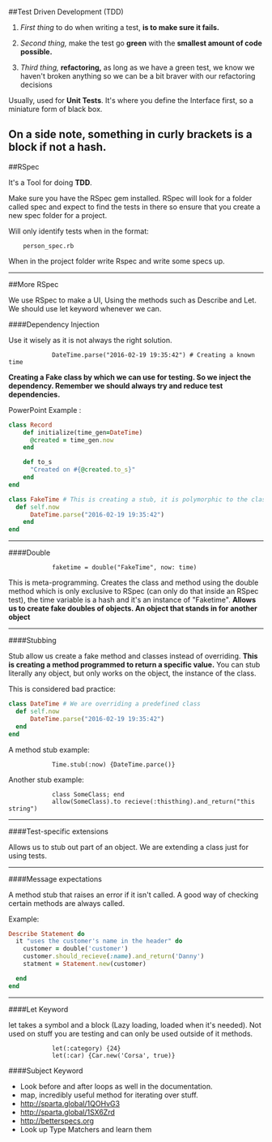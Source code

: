
##Test Driven Development (TDD)

1) *First thing* to do when writing a test, **is to make sure it fails.**

2) *Second thing,* make the test go **green** with the **smallest amount of code possible.**

3) *Third thing,* **refactoring,** as long as we have a green test, we know we haven't broken anything
so we can be a bit braver with our refactoring decisions

Usually, used for **Unit Tests**. It's where you define the Interface first, so a miniature form of black box.

On a side note, something in curly brackets is a block if not a hash.
---

##RSpec

It's a Tool for doing **TDD**.

Make sure you have the RSpec gem installed. RSpec will look for a folder called spec and expect to find the tests in there so ensure that you create a new spec folder for a project.

Will only identify tests when in the format:

		person_spec.rb

When in the project folder write Rspec and write some specs up.

---

##More RSpec

We use RSpec to make a UI, Using the methods such as Describe and Let. We should use let keyword whenever we can.

####Dependency Injection

Use it wisely as it is not always the right solution.

				DateTime.parse("2016-02-19 19:35:42") # Creating a known time

**Creating a Fake class by which we can use for testing. So we inject the dependency. Remember we should always try and reduce test dependencies.**

PowerPoint Example :
```ruby
class Record
	def initialize(time_gen=DateTime)
	  @created = time_gen.now
	end

	def to_s
	  "Created on #{@created.to_s}"
	end
end

class FakeTime # This is creating a stub, it is polymorphic to the class we are creating it on
  def self.now
	  DateTime.parse("2016-02-19 19:35:42")
	end
end
```
---

####Double

				faketime = double("FakeTime", now: time)

This is meta-programming. Creates the class and method using the double method which is only exclusive to RSpec (can only do that inside an RSpec test), the time variable is a hash and it's an instance of "Faketime". **Allows us to create fake doubles of objects. An object that stands in for another object**

---

####Stubbing

Stub allow us create a fake method and classes instead of overriding. **This is creating a method programmed to return a specific value.** You can stub literally any object, but only works on the object, the instance of the class.

This is considered bad practice:
```ruby
class DateTime # We are overriding a predefined class
  def self.now
      DateTime.parse("2016-02-19 19:35:42")
  end  
end
```

A method stub example:

				Time.stub(:now) {DateTime.parce()}

Another stub example:

				class SomeClass; end
				allow(SomeClass).to recieve(:thisthing).and_return("this string")

---

####Test-specific extensions

Allows us to stub out part of an object. We are extending a class just for using tests.

---

####Message expectations

A method stub that raises an error if it isn't called. A good way of checking certain methods are always called.

Example:
```ruby
Describe Statement do
  it "uses the customer's name in the header" do
    customer = double('customer')
    customer.should_recieve(:name).and_return('Danny')
    statment = Statement.new(customer)

  end
end
```
---

####Let Keyword

let takes a symbol and a block (Lazy loading, loaded when it's needed). Not used on stuff you are testing and can only be used outside of it methods.

				let(:category) {24}
				let(:car) {Car.new('Corsa', true)}

####Subject Keyword

* Look before and after loops as well in the documentation.
* map, incredibly useful method for iterating over stuff.
* http://sparta.global/1QOHvG3
* http://sparta.global/1SX6Zrd
* http://betterspecs.org
* Look up Type Matchers and learn them
